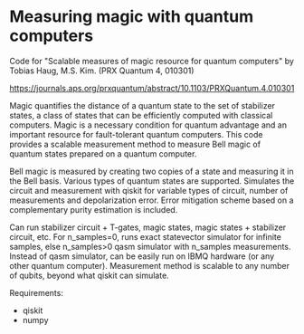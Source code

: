 # Measuring magic with quantum computers

Code for "Scalable measures of magic resource for quantum computers" by Tobias Haug, M.S. Kim. (PRX Quantum 4, 010301)

https://journals.aps.org/prxquantum/abstract/10.1103/PRXQuantum.4.010301

Magic quantifies the distance of a quantum state to the set of stabilizer states, a class of states that can be efficiently computed with classical computers.
Magic is a necessary condition for quantum advantage and an important resource for fault-tolerant quantum computers.
This code provides a scalable measurement method to measure Bell magic of quantum states prepared on a quantum computer.

Bell magic is measured by creating two copies of a state and measuring it in the Bell basis. Various types of quantum states are supported.
Simulates the circuit and measurement with qiskit for variable types of circuit, number of measurements and depolarization error.
Error mitigation scheme based on a complementary purity estimation is included.

Can run stabilizer circuit + T-gates, magic states, magic states + stabilizer circuit, etc. 
For n_samples=0, runs exact statevector simulator for infinite samples, else n_samples>0 qasm simulator with n_samples measurements.
Instead of qasm simulator, can be easily run on IBMQ hardware (or any other quantum computer).
Measurement method is scalable to any number of qubits, beyond what qiskit can simulate.

Requirements:
- qiskit
- numpy

